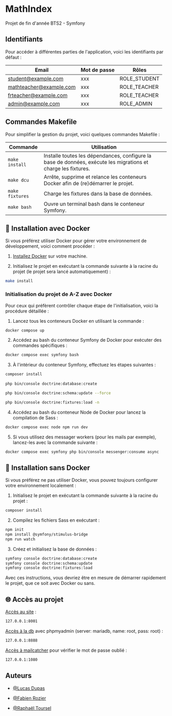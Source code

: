 # MathIndex

Projet de fin d'année BTS2 - Symfony

## Identifiants

Pour accéder à différentes parties de l'application, voici les identifiants par défaut&nbsp;:

| Email                     | Mot de passe | Rôles                                    |
|---------------------------|--------------|------------------------------------------|
| student@example.com       | xxx          | ROLE_STUDENT                             |
| mathteacher@example.com   | xxx          | ROLE_TEACHER                             |
| frteacher@example.com     | xxx          | ROLE_TEACHER                             |
| admin@example.com         | xxx          | ROLE_ADMIN                               |

## Commandes Makefile

Pour simplifier la gestion du projet, voici quelques commandes Makefile&nbsp;:

| Commande               | Utilisation                                                                                                      |
|------------------------|------------------------------------------------------------------------------------------------------------------|
| `make install`         | Installe toutes les dépendances, configure la base de données, exécute les migrations et charge les fixtures.    |
| `make dcu`             | Arrête, supprime et relance les conteneurs Docker afin de (re)démarrer le projet.                                |
| `make fixtures`        | Charge les fixtures dans la base de données.                                                                     |
| `make bash`            | Ouvre un terminal bash dans le conteneur Symfony.                                                                |

## 🚀 Installation avec Docker 

Si vous préférez utiliser Docker pour gérer votre environnement de développement, voici comment procéder&nbsp;:

1. [Installez Docker](https://www.digitalocean.com/community/tutorials/how-to-install-and-use-docker-on-ubuntu-22-04) sur votre machine.

2. Initialisez le projet en exécutant la commande suivante à la racine du projet (le projet sera lancé automatiquement)&nbsp;:
```bash
make install
```

### Initialisation du projet de A-Z avec Docker

Pour ceux qui préfèrent contrôler chaque étape de l'initialisation, voici la procédure détaillée&nbsp;:

1. Lancez tous les conteneurs Docker en utilisant la commande&nbsp;:
```bash
docker compose up
```

2. Accédez au bash du conteneur Symfony de Docker pour exécuter des commandes spécifiques&nbsp;:
```bash
docker compose exec symfony bash
```

3. À l'intérieur du conteneur Symfony, effectuez les étapes suivantes&nbsp;:
```bash
composer install
  
php bin/console doctrine:database:create

php bin/console doctrine:schema:update --force

php bin/console doctrine:fixtures:load -n
```
4. Accédez au bash du conteneur Node de Docker pour lancez la compilation de Sass&nbsp;:
```bash
docker compose exec node npm run dev
```

5. Si vous utilisez des messager workers (pour les mails par exemple), lancez-les avec la commande suivante&nbsp;:
```bash
docker compose exec symfony php bin/console messenger:consume async
```

## 🐌 Installation sans Docker

Si vous préférez ne pas utiliser Docker, vous pouvez toujours configurer votre environnement localement&nbsp;:

1. Initialisez le projet en exécutant la commande suivante à la racine du projet&nbsp;:
```bash
composer install
```

2. Compilez les fichiers Sass en exécutant&nbsp;:
```bash
npm init
npm install @symfony/stimulus-bridge
npm run watch
```

3. Créez et initialisez la base de données&nbsp;:
```bash
symfony console doctrine:database:create
symfony console doctrine:schema:update
symfony console doctrine:fixtures:load
```

Avec ces instructions, vous devriez être en mesure de démarrer rapidement le projet, que ce soit avec Docker ou sans.

## 🌐 Accès au projet

[Accès au site](http://127.0.0.1:8001)&nbsp;:
```bash
127.0.0.1:8001
```
[Accès à la db](http://127.0.0.1:8888) avec phpmyadmin (server: mariadb, name: root, pass: root)&nbsp;:
```bash
127.0.0.1:8888
```
[Accès à mailcatcher](http://127.0.0.1:1080) pour vérifier le mot de passe oublié&nbsp;:
```bash
127.0.0.1:1080
```

## Auteurs

- [@Lucas Dupas](https://github.com/Magiks0)

- [@Fabien Rozier](https://github.com/fabien-design)

- [@Raphaël Toursel](https://github.com/TWhiteShadow)
